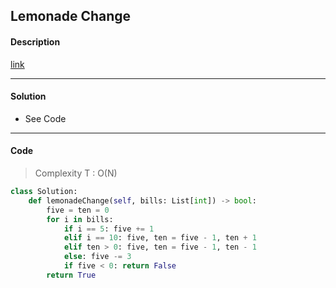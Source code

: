 ## Lemonade Change

#### Description

[link](https://leetcode.com/problems/lemonade-change/)

---

#### Solution

- See Code

---

#### Code

> Complexity T : O(N)

```python
class Solution:
    def lemonadeChange(self, bills: List[int]) -> bool:
        five = ten = 0
        for i in bills:
            if i == 5: five += 1
            elif i == 10: five, ten = five - 1, ten + 1
            elif ten > 0: five, ten = five - 1, ten - 1
            else: five -= 3
            if five < 0: return False
        return True
```
